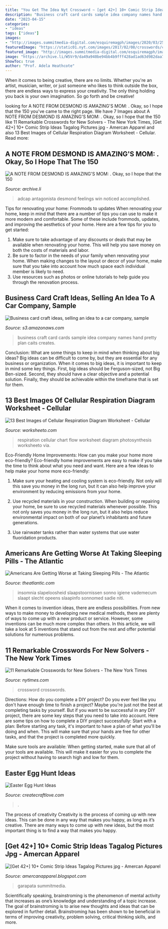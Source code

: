 ```yaml
---
title: "You Get The Idea Nyt Crossword ~ [get 42+] 10+ Comic Strip Ideas Tagalog Pictures Jpg"
description: "Business craft card cards sample idea company names hand pretty plan caits creates"
date: "2023-04-15"
categories:
- "ideas"
tags: ["ideas"]
images:
- "http://images.summitmedia-digital.com/esquiremagph/images/2020/03/25/COVID-COMICS-MAIN-IMAGE.jpg"
featuredImage: "https://static01.nyt.com/images/2017/02/08/crosswords/crossword_3987/crossword_3987-videoSixteenByNineJumbo1600.jpg"
featured_image: "http://images.summitmedia-digital.com/esquiremagph/images/2020/03/25/COVID-COMICS-MAIN-IMAGE.jpg"
image: "https://archive.li/W5Vr9/da49a940be94bb4b9fff428ad1ad63d982daa7eb/scr.png"
ShowToc: true
author: "Prof. Adela Heathcote"
---
```



When it comes to being creative, there are no limits. Whether you're an artist, musician, writer, or just someone who likes to think outside the box, there are endless ways to express your creativity. The only thing holding you back is your own imagination. So go forth and be creative!

	

		
looking for A NOTE FROM DESMOND IS AMAZING&#039;S MOM: . Okay, so I hope that the 150 you've came to the right page. We have 7 Images about A NOTE FROM DESMOND IS AMAZING&#039;S MOM: . Okay, so I hope that the 150 like 11 Remarkable Crosswords for New Solvers - The New York Times, [Get 42+] 10+ Comic Strip Ideas Tagalog Pictures jpg - Amercan Apparel and also 13 Best Images of Cellular Respiration Diagram Worksheet - Cellular. Read more:
		
    
## A NOTE FROM DESMOND IS AMAZING&#039;S MOM: . Okay, So I Hope That The 150

<img loading=lazy src="https://archive.li/W5Vr9/da49a940be94bb4b9fff428ad1ad63d982daa7eb/scr.png" onerror="this.onerror=null;this.src='https://tse1.mm.bing.net/th?id=OIP.ajfPTqMfJl-kDjhBucOxEAHaFj&amp;pid=15.1';" alt="A NOTE FROM DESMOND IS AMAZING&#039;S MOM: . Okay, so I hope that the 150">

_Source: archive.li_

>adcap antagonista desmond feelings win noticed accomplished. 

	

Tips for renovating your home: Frommods to updates
When renovating your home, keep in mind that there are a number of tips you can use to make it more modern and comfortable. Some of these include frommods, updates, and improving the aesthetics of your home. Here are a few tips for you to get started: 
1. Make sure to take advantage of any discounts or deals that may be available when renovating your home. This will help you save money on both the costs of materials and labor. 
2. Be sure to factor in the needs of your family when renovating your home. When making changes to the layout or decor of your home, make sure that you take into account how much space each individual member is likely to need. 
3. Use resources such as photos or online tutorials to help guide you through the renovation process.

    
## Business Card Craft Ideas, Selling An Idea To A Car Company, Sample

<img loading=lazy src="http://4.bp.blogspot.com/-GdOY85eRGFc/TahLvqxzppI/AAAAAAAAAcw/feKccEIBQj0/s1600/IMG_1168.JPG" onerror="this.onerror=null;this.src='https://tse1.mm.bing.net/th?id=OIP.He9rI6U6HgabtR1Ip0V3WwHaE8&amp;pid=15.1';" alt="Business card craft ideas, selling an idea to a car company, sample">

_Source: s3.amazonaws.com_

>business craft card cards sample idea company names hand pretty plan caits creates. 

	

Conclusion: What are some things to keep in mind when thinking about big ideas?
Big ideas can be difficult to come by, but they are essential for any business or organization. When it comes to big ideas, it is important to keep in mind some key things. First, big ideas should be Ferguson-sized, not Big Ben-sized. Second, they should have a clear objective and a potential solution. Finally, they should be achievable within the timeframe that is set for them.

    
## 13 Best Images Of Cellular Respiration Diagram Worksheet - Cellular

<img loading=lazy src="http://www.worksheeto.com/postpic/2015/05/cellular-respiration-flow-chart-worksheet_244122.jpg" onerror="this.onerror=null;this.src='https://tse4.mm.bing.net/th?id=OIP.cFyZMQlmgtgazduG4b_i5wHaFQ&amp;pid=15.1';" alt="13 Best Images of Cellular Respiration Diagram Worksheet - Cellular">

_Source: worksheeto.com_

>respiration cellular chart flow worksheet diagram photosynthesis worksheeto via. 

	

Eco-Friendly Home Improvements: How can you make your home more eco-friendly?
Eco-friendly home improvements are easy to make if you take the time to think about what you need and want. Here are a few ideas to help make your home more eco-friendly:
1. Make sure your heating and cooling system is eco-friendly. Not only will this save you money in the long run, but it can also help improve your environment by reducing emissions from your home.

2. Use recycled materials in your construction. When building or repairing your home, be sure to use recycled materials whenever possible. This not only saves you money in the long run, but it also helps reduce environmental impact on both of our planet’s inhabitants and future generations.

3. Use rainwater tanks rather than water systems that use water fluoridation products.

    
## Americans Are Getting Worse At Taking Sleeping Pills - The Atlantic

<img loading=lazy src="https://cdn.theatlantic.com/thumbor/aFjWi-A2wei2FKnDSSpMWDCwDuc=/0x54:1024x630/750x422/media/img/mt/2014/08/5181349586_86f14e5c94_b/original.jpg" onerror="this.onerror=null;this.src='https://tse2.mm.bing.net/th?id=OIP.TkkIVrhoEWSi67ir3q8ECwHaEK&amp;pid=15.1';" alt="Americans Are Getting Worse at Taking Sleeping Pills - The Atlantic">

_Source: theatlantic.com_

>insomnia slapeloosheid slaapstoornissen sonno igiene vademecum slaapt slecht opeens slaapinfo sonnomed sadie niti. 

	

When it comes to invention ideas, there are endless possibilities. From new ways to make money to developing new medical methods, there are plenty of ways to come up with a new product or service. However, some inventions can be much more complex than others. In this article, we will take a look at 5 inventions that stand out from the rest and offer potential solutions for numerous problems.

    
## 11 Remarkable Crosswords For New Solvers - The New York Times

<img loading=lazy src="https://static01.nyt.com/images/2017/02/08/crosswords/crossword_3987/crossword_3987-videoSixteenByNineJumbo1600.jpg" onerror="this.onerror=null;this.src='https://tse1.mm.bing.net/th?id=OIP.ZCcaNw-FHfhh9m8wxZ7vDAHaEK&amp;pid=15.1';" alt="11 Remarkable Crosswords for New Solvers - The New York Times">

_Source: nytimes.com_

>crossword crosswords. 

	

Directions: How do you complete a DIY project?
Do you ever feel like you don't have enough time to finish a project? Maybe you're just not the best at completing tasks by yourself. But if you want to be successful in any DIY project, there are some key steps that you need to take into account. Here are some tips on how to complete a DIY project successfully:
Start with a plan: Before starting any task, it's important to have a plan of what you'll be doing and when. This will make sure that your hands are free for other tasks, and that the project is completed more quickly.

Make sure tools are available: When getting started, make sure that all of your tools are available. This will make it easier for you to complete the project without having to search high and low for them.

    
## Easter Egg Hunt Ideas

<img loading=lazy src="https://www.createcraftlove.com/wp-content/gallery/easter-egg-hunt-ideas/puzzleeasterhunt-e1425065895267.jpg" onerror="this.onerror=null;this.src='https://tse2.mm.bing.net/th?id=OIP.NhDg4vczzO3kgdZBDgEJSwHaKl&amp;pid=15.1';" alt="Easter Egg Hunt Ideas">

_Source: createcraftlove.com_

>. 

	

The process of creativity
Creativity is the process of coming up with new ideas. This can be done in any way that makes you happy, as long as it’s creative. There are many ways to come up with new ideas, but the most important thing is to find a way that makes you happy.

    
## [Get 42+] 10+ Comic Strip Ideas Tagalog Pictures Jpg - Amercan Apparel

<img loading=lazy src="http://images.summitmedia-digital.com/esquiremagph/images/2020/03/25/COVID-COMICS-MAIN-IMAGE.jpg" onerror="this.onerror=null;this.src='https://tse4.mm.bing.net/th?id=OIP.PyF-2EcqpnynjmpdS8QAqwHaEK&amp;pid=15.1';" alt="[Get 42+] 10+ Comic Strip Ideas Tagalog Pictures jpg - Amercan Apparel">

_Source: amercanapparel.blogspot.com_

>garapata summitmedia. 

	

Scientifically speaking, brainstroming is the phenomenon of mental activity that increases as one’s knowledge and understanding of a topic increase. The goal of brainstroming is to arise new thoughts and ideas that can be explored in further detail. Brainstroming has been shown to be beneficial in terms of improving creativity, problem solving, critical thinking skills, and more.

